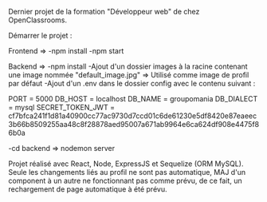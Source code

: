 Dernier projet de la formation "Développeur web" de chez OpenClassrooms.

Démarrer le projet : 

Frontend =>
-npm install
-npm start

Backend => 
-npm install
-Ajout d'un dossier images à la racine contenant une image nommée "default_image.jpg" => Utilisé comme image de profil par défaut
-Ajout d'un .env dans le dossier config avec le contenu suivant : 

PORT = 5000
DB_HOST = localhost
DB_NAME = groupomania
DB_DIALECT = mysql
SECRET_TOKEN_JWT = cf7bfca241f1d81a40900cc77ac9730d7ccd01c6de61230e5df8420e87eaeec3b66b8509255aa48c8f28878aed95007a671ab9964e6ca624df908e4475f86b0a

-cd backend => nodemon server

Projet réalisé avec React, Node, ExpressJS et Sequelize (ORM MySQL).
Seule les changements liés au profil ne sont pas automatique, MAJ d'un component à un autre ne fonctionnant pas comme prévu, de ce fait, un rechargement de page automatique à été prévu.
